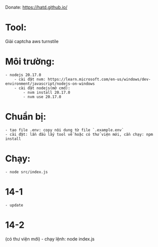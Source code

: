 Donate: https://hatd.github.io/

# Tool: 

Giải captcha aws turnstile

# Môi trường: 
    - nodejs 20.17.0
        - cài đặt nvm: https://learn.microsoft.com/en-us/windows/dev-environment/javascript/nodejs-on-windows
        - cài đặt nodejs(mở cmd):
            - nvm install 20.17.0
            - nvm use 20.17.0

# Chuẩn bị:
    - tạo file .env: copy nội dung từ file `.example.env`
    - cài đặt: lần đầu lấy tool về hoặc có thử viện mới, cần chạy: npm install

# Chạy:
    - node src/index.js

# 14-1
    - update

# 14-2
(có thư viện mới)
    - chạy lệnh: node index.js